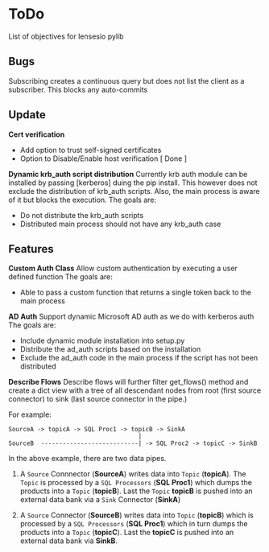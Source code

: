 # ToDo

List of objectives for lensesio pylib

## Bugs

Subscribing creates a continuous query but does not list the client as a subscriber. This blocks any auto-commits

## Update

**Cert verification**
- Add option to trust self-signed certificates
- Option to Disable/Enable host verification [ Done ]

**Dynamic krb_auth script distribution**
Currently krb auth module can be installed by passing [kerberos] duing the pip install.
This however does not exclude the distribution of krb_auth scripts. Also, the main process
is aware of it but blocks the execution.
The goals are:
- Do not distribute the krb_auth scripts
- Distributed main process should not have any krb_auth case

## Features

**Custom Auth Class**
Allow custom authentication by executing a user defined function
The goals are:
- Able to pass a custom function that returns a single token back to the main process

**AD Auth**
Support dynamic Microsoft AD auth as we do with kerberos auth
The goals are:
- Include dynamic module installation into setup.py
- Distribute the ad_auth scripts based on the installation
- Exclude the ad_auth code in the main process if the script has not been distributed

**Describe Flows**
Describe flows will further filter get_flows() method and create a dict view with a tree of all descendant nodes
from root (first source connector) to sink (last source connector in the pipe.)

For example:

    SourceA -> topicA -> SQL Proc1 -> topicB -> SinkA
                                        |
    SourceB  ---------------------------| -> SQL Proc2 -> topicC -> SinkB
    
In the above example, there are two data pipes.
1) A `Source` Connnector (**SourceA**) writes data into `Topic` (**topicA**). The `Topic` is processed by
a `SQL Processors` (**SQL Proc1**) which dumps the products into a `Topic` (**topicB**). Last the `Topic` **topicB** is
pushed into an external data bank via a `Sink` Connector (**SinkA**)

2) A `Source` Connector (**SourceB**) writes data into `Topic` (**topicB**) which is processed by a `SQL Processors` (**SQL Proc1**) which in turn dumps the products into a `Topic` (**topicC**). Last the **topicC** is pushed into an external data bank via **SinkB**.
